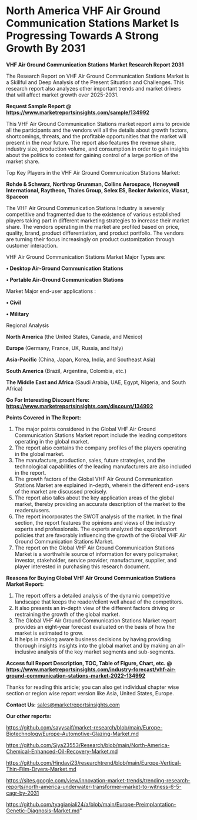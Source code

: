 # North America VHF Air Ground Communication Stations Market Is Progressing Towards A Strong Growth By 2031

<strong>VHF Air Ground Communication Stations Market Research Report 2031</strong>

The Research Report on VHF Air Ground Communication Stations Market is a Skillful and Deep Analysis of the Present Situation and Challenges. This research report also analyzes other important trends and market drivers that will affect market growth over 2025-2031.

<strong>Request Sample Report @ <a href=https://www.marketreportsinsights.com/sample/134992>https://www.marketreportsinsights.com/sample/134992</a></strong>

This VHF Air Ground Communication Stations market report aims to provide all the participants and the vendors will all the details about growth factors, shortcomings, threats, and the profitable opportunities that the market will present in the near future. The report also features the revenue share, industry size, production volume, and consumption in order to gain insights about the politics to contest for gaining control of a large portion of the market share.

Top Key Players in the VHF Air Ground Communication Stations Market:

<strong>Rohde & Schwarz, Northrop Grumman, Collins Aerospace, Honeywell International, Raytheon, Thales Group, Selex ES, Becker Avionics, Viasat, Spaceon</strong>

The VHF Air Ground Communication Stations Industry is severely competitive and fragmented due to the existence of various established players taking part in different marketing strategies to increase their market share. The vendors operating in the market are profiled based on price, quality, brand, product differentiation, and product portfolio. The vendors are turning their focus increasingly on product customization through customer interaction.

VHF Air Ground Communication Stations Market Major Types are:

<strong>• Desktop Air-Ground Communication Stations

• Portable Air-Ground Communication Stations</strong>

Market Major end-user applications :

<strong>• Civil

• Military</strong>

Regional Analysis

</u><strong><b>North America</b></strong> (the United States, Canada, and Mexico)

<strong><b>Europe </b></strong>(Germany, France, UK, Russia, and Italy)

<strong><b>Asia-Pacific</b></strong> (China, Japan, Korea, India, and Southeast Asia)

<strong><b>South America</b></strong> (Brazil, Argentina, Colombia, etc.)

<strong><b>The Middle East and Africa</b></strong> (Saudi Arabia, UAE, Egypt, Nigeria, and South Africa)

<strong>Go For Interesting Discount Here: <a href=https://www.marketreportsinsights.com/discount/134992>https://www.marketreportsinsights.com/discount/134992</a></strong>

<strong>Points Covered in The Report:</strong>
<ol>
  <li>The major points considered in the Global VHF Air Ground Communication Stations Market report include the leading competitors operating in the global market.</li>
  <li>The report also contains the company profiles of the players operating in the global market.</li>
  <li>The manufacture, production, sales, future strategies, and the technological capabilities of the leading manufacturers are also included in the report.</li>
  <li>The growth factors of the Global VHF Air Ground Communication Stations Market are explained in-depth, wherein the different end-users of the market are discussed precisely.</li>
  <li>The report also talks about the key application areas of the global market, thereby providing an accurate description of the market to the readers/users.</li>
  <li>The report incorporates the SWOT analysis of the market. In the final section, the report features the opinions and views of the industry experts and professionals. The experts analyzed the export/import policies that are favorably influencing the growth of the Global VHF Air Ground Communication Stations Market.</li>
  <li>The report on the Global VHF Air Ground Communication Stations Market is a worthwhile source of information for every policymaker, investor, stakeholder, service provider, manufacturer, supplier, and player interested in purchasing this research document.</li>
</ol>
<strong>Reasons for Buying Global VHF Air Ground Communication Stations Market Report:</strong>

<ol>
  <li>The report offers a detailed analysis of the dynamic competitive landscape that keeps the reader/client well ahead of the competitors.</li>
  <li>It also presents an in-depth view of the different factors driving or restraining the growth of the global market.</li>
  <li>The Global VHF Air Ground Communication Stations Market report provides an eight-year forecast evaluated on the basis of how the market is estimated to grow.</li>
  <li>It helps in making aware business decisions by having providing thorough insights insights into the global market and by making an all-inclusive analysis of the key market segments and sub-segments.</li>
</ol>
<strong>Access full Report Description, TOC, Table of Figure, Chart, etc. @ <a href=https://www.marketreportsinsights.com/industry-forecast/vhf-air-ground-communication-stations-market-2022-134992>https://www.marketreportsinsights.com/industry-forecast/vhf-air-ground-communication-stations-market-2022-134992</a></strong>


Thanks for reading this article; you can also get individual chapter wise section or region wise report version like Asia, United States, Europe.

<strong>Contact Us:</strong>
sales@marketreportsinsights.com

<strong>Our other reports:</strong>

<a href=https://github.com/sayysaif/market-research/blob/main/Europe-Biotechnology/Europe-Automotive-Glazing-Market.md>https://github.com/sayysaif/market-research/blob/main/Europe-Biotechnology/Europe-Automotive-Glazing-Market.md</a>

<a href=https://github.com/Siya23553/Research/blob/main/North-America-Chemical-Enhanced-Oil-Recovery-Market.md>https://github.com/Siya23553/Research/blob/main/North-America-Chemical-Enhanced-Oil-Recovery-Market.md</a>

<a href=https://github.com/Hindavi23/researchtrend/blob/main/Europe-Vertical-Thin-Film-Dryers-Market.md>https://github.com/Hindavi23/researchtrend/blob/main/Europe-Vertical-Thin-Film-Dryers-Market.md</a>

<a href=https://sites.google.com/view/innovation-market-trends/trending-research-reports/north-america-underwater-transformer-market-to-witness-6-5-cagr-by-2031>https://sites.google.com/view/innovation-market-trends/trending-research-reports/north-america-underwater-transformer-market-to-witness-6-5-cagr-by-2031</a>

<a href=https://github.com/tyagianjali24/a/blob/main/Europe-Preimplantation-Genetic-Diagnosis-Market.md>https://github.com/tyagianjali24/a/blob/main/Europe-Preimplantation-Genetic-Diagnosis-Market.md</a>"
